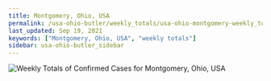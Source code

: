 ```yaml
---
title: Montgomery, Ohio, USA
permalink: /usa-ohio-butler/weekly_totals/usa-ohio-montgomery-weekly_totals.html
last_updated: Sep 19, 2021
keywords: ["Montgomery, Ohio, USA", "weekly totals"]
sidebar: usa-ohio-butler_sidebar
---
```


![Weekly Totals of Confirmed Cases for Montgomery, Ohio, USA](/covid_tracker/images/graphs/usa-ohio-montgomery-weekly_totals_graph.png)

